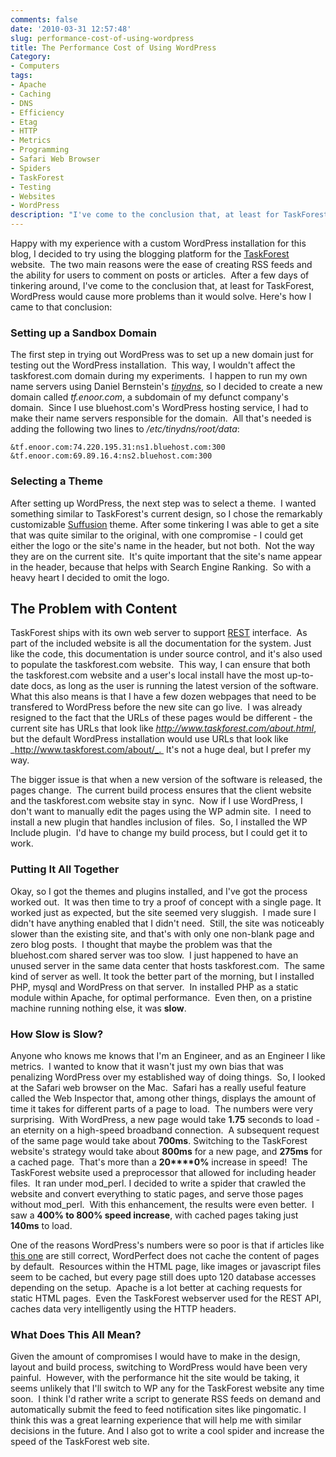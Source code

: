 ```yaml
---
comments: false
date: '2010-03-31 12:57:48'
slug: performance-cost-of-using-wordpress
title: The Performance Cost of Using WordPress
Category:
- Computers
tags:
- Apache
- Caching
- DNS
- Efficiency
- Etag
- HTTP
- Metrics
- Programming
- Safari Web Browser
- Spiders
- TaskForest
- Testing
- Websites
- WordPress
description: "I've come to the conclusion that, at least for TaskForest, WordPress would cause more problems than it would solve."
---
```


Happy with my experience with a custom WordPress installation for this blog, I
decided to try using the blogging platform for the
[TaskForest](http://www.taskforest.com/) website.  The two main reasons were
the ease of creating RSS feeds and the ability for users to comment on posts
or articles.  After a few days of tinkering around, I've come to the
conclusion that, at least for TaskForest, WordPress would cause more problems
than it would solve. Here's how I came to that conclusion:
<!-- more -->

### Setting up a Sandbox Domain

The first step in trying out WordPress was to set up a new domain just for
testing out the WordPress installation.  This way, I wouldn't affect the
taskforest.com domain during my experiments.  I happen to run my own name
servers using Daniel Bernstein's [_tinydns_](http://cr.yp.to/djbdns.html), so
I decided to create a new domain called _tf.enoor.com_, a subdomain of my
defunct company's domain.  Since I use bluehost.com's WordPress hosting
service, I had to make their name servers responsible for the domain.  All
that's needed is adding the following two lines to _/etc/tinydns/root/data_:

    
    
    &tf.enoor.com:74.220.195.31:ns1.bluehost.com:300
    &tf.enoor.com:69.89.16.4:ns2.bluehost.com:300
    

### Selecting a Theme

After setting up WordPress, the next step was to select a theme.  I wanted
something similar to TaskForest's current design, so I chose the remarkably
customizable [Suffusion](http://www.aquoid.com/news/themes/suffusion/) theme.
After some tinkering I was able to get a site that was quite similar to the
original, with one compromise - I could get either the logo or the site's name
in the header, but not both.  Not the way they are on the current site.  It's
quite important that the site's name appear in the header, because that helps
with Search Engine Ranking.  So with a heavy heart I decided to omit the logo.

## The Problem with Content

TaskForest ships with its own web server to support
[REST](http://en.wikipedia.org/wiki/Representational_State_Transfer)
interface.  As part of the included website is all the documentation for the
system. Just like the code, this documentation is under source control, and
it's also used to populate the taskforest.com website.  This way, I can ensure
that both the taskforest.com website and a user's local install have the most
up-to-date docs, as long as the user is running the latest version of the
software.  What this also means is that I have a few dozen webpages that need
to be transfered to WordPress before the new site can go live.  I was already
resigned to the fact that the URLs of these pages would be different - the
current site has URLs that look like _http://www.taskforest.com/about.html_,
but the default WordPress installation would use URLs that look like
_http://www.taskforest.com/about/_.  It's not a huge deal, but I prefer my
way.

The bigger issue is that when a new version of the software is released, the
pages change.  The current build process ensures that the client website and
the taskforest.com website stay in sync.  Now if I use WordPress, I don't want
to manually edit the pages using the WP admin site.  I need to install a new
plugin that handles inclusion of files.  So, I installed the WP Include
plugin.  I'd have to change my build process, but I could get it to work.

### Putting It All Together

Okay, so I got the themes and plugins installed, and I've got the process
worked out.  It was then time to try a proof of concept with a single page.
It worked just as expected, but the site seemed very sluggish.  I made sure I
didn't have anything enabled that I didn't need.  Still, the site was
noticeably slower than the existing site, and that's with only one non-blank
page and zero blog posts.  I thought that maybe the problem was that the
bluehost.com shared server was too slow.  I just happened to have an unused
server in the same data center that hosts taskforest.com.  The same kind of
server as well. It took the better part of the morning, but I installed PHP,
mysql and WordPress on that server.  In installed PHP as a static module
within Apache, for optimal performance.  Even then, on a pristine machine
running nothing else, it was **slow**.

### How Slow is Slow?

Anyone who knows me knows that I'm an Engineer, and as an Engineer I like
metrics.  I wanted to know that it wasn't just my own bias that was penalizing
WordPress over my established way of doing things.  So, I looked at the Safari
web browser on the Mac.  Safari has a really useful feature called the Web
Inspector that, among other things, displays the amount of time it takes for
different parts of a page to load.  The numbers were very surprising.  With
WordPress, a new page would take **1.75** seconds to load - an eternity on a
high-speed broadband connection.  A subsequent request of the same page would
take about **700ms**. Switching to the TaskForest website's strategy would
take about **800ms** for a new page, and **275ms** for a cached page.  That's
more than a **20****0%** increase in speed!  The TaskForest website used a
preprocessor that allowed for including header files.  It ran under mod_perl.
I decided to write a spider that crawled the website and convert everything to
static pages, and serve those pages without mod_perl.  With this enhancement,
the results were even better.  I saw a **400% to 800% speed increase**, with
cached pages taking just **140ms** to load.

One of the reasons WordPress's numbers were so poor is that if articles like
[this one](http://www.codinghorror.com/blog/2008/04/behold-wordpress-destroyer-of-cpus.html) are still correct, WordPerfect does not cache the
content of pages by default.  Resources within the HTML page, like images or
javascript files seem to be cached, but every page still does upto 120
database accesses depending on the setup.  Apache is a lot better at caching
requests for static HTML pages.  Even the TaskForest webserver used for the
REST API, caches data very intelligently using the HTTP headers.

### What Does This All Mean?

Given the amount of compromises I would have to make in the design, layout and
build process, switching to WordPress would have been very painful.  However,
with the performance hit the site would be taking, it seems unlikely that I'll
switch to WP any for the TaskForest website any time soon.  I think I'd rather
write a script to generate RSS feeds on demand and automatically submit the
feed to feed notification sites like pingomatic. I think this was a great
learning experience that will help me with similar decisions in the future.
And I also got to write a cool spider and increase the speed of the TaskForest
web site.

<!-- ai c /wp/WebInspector.png /wp/WebInspector-585x351.png 585 351 Safari's Web Inspector -->
